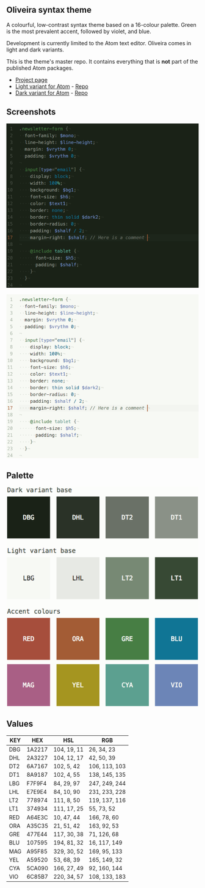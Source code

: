 ## Oliveira syntax theme

A colourful, low-contrast syntax theme based on a 16-colour palette. Green is the most prevalent accent, followed by violet, and blue.

Development is currently limited to the Atom text editor. Oliveira comes in light and dark variants.

This is the theme's master repo. It contains everything that is **not** part of the published Atom packages.

- [Project page](http://www.protesilaos.com/oliveira)
- [Light variant for Atom](https://atom.io/themes/oliveira-syntax) - [Repo](https://github.com/protesilaos/oliveira-light-syntax)
- [Dark variant for Atom](https://atom.io/themes/oliveira-dark-syntax) - [Repo](https://github.com/protesilaos/oliveira-dark-syntax)

## Screenshots

![oliveira dark screenshot](https://raw.githubusercontent.com/protesilaos/oliveira/master/img/oliveira_dark_sample.png)

![oliveira light screenshot](https://raw.githubusercontent.com/protesilaos/oliveira/master/img/oliveira_light_sample.png)

## Palette

![oliveira colour scheme](https://raw.githubusercontent.com/protesilaos/oliveira/master/img/oliveira_colours.png)

## Values

KEY | HEX | HSL | RGB
--- | --- | --- | ---
DBG | 1A2217 | 104, 19, 11 | 26, 34, 23
DHL | 2A3227 | 104, 12, 17 | 42, 50, 39
DT2 | 6A7167 | 102, 5, 42 | 106, 113, 103
DT1 | 8A9187 | 102, 4, 55 | 138, 145, 135
LBG | F7F9F4 | 84, 29, 97 | 247, 249, 244
LHL | E7E9E4 | 84, 10, 90 | 231, 233, 228
LT2 | 778974 | 111, 8, 50 | 119, 137, 116
LT1 | 374934 | 111, 17, 25 | 55, 73, 52
RED | A64E3C | 10, 47, 44 | 166, 78, 60
ORA | A35C35 | 21, 51, 42 | 163, 92, 53
GRE | 477E44 | 117, 30, 38 | 71, 126, 68
BLU | 107595 | 194, 81, 32 | 16, 117, 149
MAG | A95F85 | 329, 30, 52 | 169, 95, 133
YEL | A59520 | 53, 68, 39 | 165, 149, 32
CYA | 5CA090 | 166, 27, 49 | 92, 160, 144
VIO | 6C85B7 | 220, 34, 57 | 108, 133, 183
